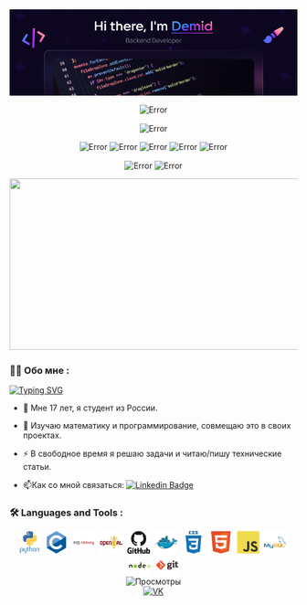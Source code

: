 <div id="header" align="center">
  <img  align="center" src="banner.png" alt="Error">
</div>


<p align="center">
<img  align="center" src="https://github-profile-trophy.vercel.app/?username=DemidHD&theme=radical&column=7&margin-w=15" alt="Error">
</p>

<p align="center">
<img  align="center" src="https://streak-stats.demolab.com?user=DemidHD&theme=radical&card_width=855" alt="Error">
</p>


<p align="center">
<img height="165" align="center" src="http://github-profile-summary-cards.vercel.app/api/cards/profile-details?username=DemidHD&theme=radical" alt="Error">
<img height="166" align="center" src="http://github-profile-summary-cards.vercel.app/api/cards/repos-per-language?username=DemidHD&theme=radical" alt="Error">
<img height="169" align="center" src="http://github-profile-summary-cards.vercel.app/api/cards/most-commit-language?username=DemidHD&theme=radical" alt="Error">
<img height="168" align="center" src="http://github-profile-summary-cards.vercel.app/api/cards/stats?username=DemidHD&theme=radical" alt="Error">
<img height="167" align="center" src="http://github-profile-summary-cards.vercel.app/api/cards/productive-time?username=DemidHD&theme=radical&utcOffset=8" alt="Error">
</p>

<p align="center">

<img height="170" align="center" src="https://github-readme-stats.vercel.app/api/top-langs/?username=DemidHD&layout=compact&show_icons=true&theme=radical" alt="Error">
<img height="170" align="center" src="https://github-readme-stats.vercel.app/api?username=DemidHD&layout=compact&show_icons=true&theme=radical" alt="Error">
</p>


<div align="center">
  <img src="https://media.giphy.com/media/dWesBcTLavkZuG35MI/giphy.gif" width="600" height="300"/>
</div>

### :man_technologist: Обо мне :
[![Typing SVG](https://readme-typing-svg.herokuapp.com?color=%2336BCF7&lines=Разработчик+Математик+Программист)](https://git.io/typing-svg)
- :telescope: Мне 17 лет, я студент из России.

- :seedling: Изучаю математику и программирование, совмещаю это в своих проектах.

- :zap: В свободное время я решаю задачи и читаю/пишу технические статьи.

- :mailbox:Как со мной связаться: [![Linkedin Badge](https://img.shields.io/badge/VK-blue?style=for-the-badge&logo=VK&logoColor=white)](https://vk.com/demtrofimov)

### :hammer_and_wrench: Languages and Tools :
<div align="center">
  <img align="center" src="https://github.com/devicons/devicon/blob/master/icons/python/python-original-wordmark.svg" title="Python" alt="Python" width="40" height="40"/>&nbsp;
  <img align="center" src="https://github.com/devicons/devicon/blob/master/icons/c/c-original.svg" title="C"  alt="C" width="40" height="40"/>&nbsp;
  <img align="center" src="https://github.com/devicons/devicon/blob/master/icons/sqlalchemy/sqlalchemy-original-wordmark.svg" title="SQLAlchemy"  alt="SQLAlchemy" width="40" height="40"/>&nbsp;
  <img align="center" src="https://github.com/devicons/devicon/blob/master/icons/openal/openal-original.svg" title="openai"  alt="openai" width="40" height="40"/>&nbsp;
  <img align="center" src="https://github.com/devicons/devicon/blob/master/icons/github/github-original-wordmark.svg" title="Githab"  alt="githab" width="40" height="40"/>&nbsp;
  <img align="center" src="https://github.com/devicons/devicon/blob/master/icons/docker/docker-original.svg" title="Docker"  alt="Docker" width="40" height="40"/>&nbsp;
  <img align="center" src="https://github.com/devicons/devicon/blob/master/icons/css3/css3-plain-wordmark.svg"  title="CSS3" alt="CSS" width="40" height="40"/>&nbsp;
  <img align="center" src="https://github.com/devicons/devicon/blob/master/icons/html5/html5-original.svg" title="HTML5" alt="HTML" width="40" height="40"/>&nbsp;
  <img align="center" src="https://github.com/devicons/devicon/blob/master/icons/javascript/javascript-original.svg" title="JavaScript" alt="JavaScript" width="40" height="40"/>&nbsp;
  <img align="center" src="https://github.com/devicons/devicon/blob/master/icons/mysql/mysql-original-wordmark.svg" title="MySQL"  alt="MySQL" width="40" height="40"/>&nbsp;
  <img align="center" src="https://github.com/devicons/devicon/blob/master/icons/nodejs/nodejs-original-wordmark.svg" title="NodeJS" alt="NodeJS" width="40" height="40"/>&nbsp;
  <img align="center" src="https://github.com/devicons/devicon/blob/master/icons/git/git-original-wordmark.svg" title="Git" alt="Git" width="40" height="40"/>
</div>

<div align="center">
<img  src="https://komarev.com/ghpvc/?username=DemidHD&style=flat-square&color=green" alt="Просмотры" />
</div>

<div id="badges" align="center">
  <a href="https://vk.com/demtrofimov">
    <img src="https://img.shields.io/badge/VK-blue?style=for-the-badge&logo=VK&logoColor=white" alt="VK"/>
  </a>
</div>
